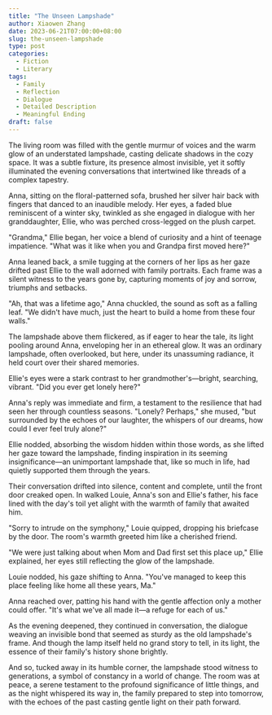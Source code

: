 ```yaml
---
title: "The Unseen Lampshade"
author: Xiaowen Zhang
date: 2023-06-21T07:00:00+08:00
slug: the-unseen-lampshade
type: post
categories:
  - Fiction
  - Literary
tags:
  - Family
  - Reflection
  - Dialogue
  - Detailed Description
  - Meaningful Ending
draft: false
---
```


The living room was filled with the gentle murmur of voices and the warm glow of an understated lampshade, casting delicate shadows in the cozy space. It was a subtle fixture, its presence almost invisible, yet it softly illuminated the evening conversations that intertwined like threads of a complex tapestry.

Anna, sitting on the floral-patterned sofa, brushed her silver hair back with fingers that danced to an inaudible melody. Her eyes, a faded blue reminiscent of a winter sky, twinkled as she engaged in dialogue with her granddaughter, Ellie, who was perched cross-legged on the plush carpet.

"Grandma," Ellie began, her voice a blend of curiosity and a hint of teenage impatience. "What was it like when you and Grandpa first moved here?"

Anna leaned back, a smile tugging at the corners of her lips as her gaze drifted past Ellie to the wall adorned with family portraits. Each frame was a silent witness to the years gone by, capturing moments of joy and sorrow, triumphs and setbacks.

"Ah, that was a lifetime ago," Anna chuckled, the sound as soft as a falling leaf. "We didn't have much, just the heart to build a home from these four walls."

The lampshade above them flickered, as if eager to hear the tale, its light pooling around Anna, enveloping her in an ethereal glow. It was an ordinary lampshade, often overlooked, but here, under its unassuming radiance, it held court over their shared memories.

Ellie's eyes were a stark contrast to her grandmother's—bright, searching, vibrant. "Did you ever get lonely here?"

Anna's reply was immediate and firm, a testament to the resilience that had seen her through countless seasons. "Lonely? Perhaps," she mused, "but surrounded by the echoes of our laughter, the whispers of our dreams, how could I ever feel truly alone?"

Ellie nodded, absorbing the wisdom hidden within those words, as she lifted her gaze toward the lampshade, finding inspiration in its seeming insignificance—an unimportant lampshade that, like so much in life, had quietly supported them through the years.

Their conversation drifted into silence, content and complete, until the front door creaked open. In walked Louie, Anna's son and Ellie's father, his face lined with the day's toil yet alight with the warmth of family that awaited him. 

"Sorry to intrude on the symphony," Louie quipped, dropping his briefcase by the door. The room's warmth greeted him like a cherished friend.

"We were just talking about when Mom and Dad first set this place up," Ellie explained, her eyes still reflecting the glow of the lampshade.

Louie nodded, his gaze shifting to Anna. "You've managed to keep this place feeling like home all these years, Ma."

Anna reached over, patting his hand with the gentle affection only a mother could offer. "It's what we've all made it—a refuge for each of us."

As the evening deepened, they continued in conversation, the dialogue weaving an invisible bond that seemed as sturdy as the old lampshade's frame. And though the lamp itself held no grand story to tell, in its light, the essence of their family's history shone brightly.

And so, tucked away in its humble corner, the lampshade stood witness to generations, a symbol of constancy in a world of change. The room was at peace, a serene testament to the profound significance of little things, and as the night whispered its way in, the family prepared to step into tomorrow, with the echoes of the past casting gentle light on their path forward.